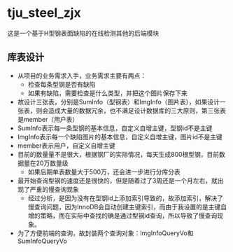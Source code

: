 # tju_steel_zjx
这是一个基于H型钢表面缺陷的在线检测其他的后端模块



## 库表设计

- 从项目的业务需求入手，业务需求主要有两点：
  - 检查每条型钢是否有缺陷
  - 如果有缺陷，需要检查是什么类型，并把这个图片保存下来
- 故设计三张表，分别是SumInfo（型钢表）和ImgInfo（图片表），如果设计一张表，则会造成大量的数据冗余，也不满足设计数据库的三大原则，第三张表是member（用户表）
- SumInfo表示每一条型钢的基本信息，自定义自增主键，型钢id不是主键
- ImgInfo表示每一个缺陷图片的基本信息，自定义自增主键，图片id不是主键
- member表示用户，自定义自增主键
- 目前的数量量不是很大，根据钢厂的实际情况，每天生成800根型钢，目前数据量在20万数量级
  - 如果后期单表数量大于500万，还会进一步进行分库分表
- 最开始查询型钢的速度还是很快的，但是随着过了3周还是一个月左右，就出现了严重的慢查询现象
  - 经过分析，是因为没有在型钢id上添加索引导致的，故添加索引，解决了慢查询问题，因为InnoDB会自动创建主键索引，而由于我设置的是主键自增的策略，而在实际中查找的确是通过型钢id查询，所以导致了慢查询现象。
- 为了方便前端的查询，故封装两个查询对象：ImgInfoQueryVo和SumInfoQueryVo


